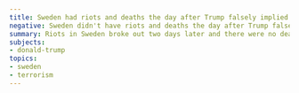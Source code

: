 ```yaml
---
title: Sweden had riots and deaths the day after Trump falsely implied there had been a terrorist attack
negative: Sweden didn't have riots and deaths the day after Trump falsely implied there had been a terrorist attack
summary: Riots in Sweden broke out two days later and there were no deaths.
subjects:
- donald-trump
topics:
- sweden
- terrorism
---
```

